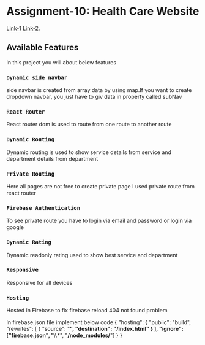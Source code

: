 # Assignment-10: Health Care Website

[Link-1](https://health-care-bd11a.firebaseapp.com/)
[Link-2](https://health-care-bd11a.web.app/).

## Available Features

In this project you will about below features

### `Dynamic side navbar`

side navbar is created from array data by using map.If you want to create dropdown navbar, you just have to giv data in property called subNav

### `React Router`

React router dom is used to route from one route to another route

### `Dynamic Routing`

Dynamic routing is used to show service details from service and department details from department

### `Private Routing`

Here all pages are not free to create private page I used private route from react router

### `Firebase Authentication`

To see private route you have to login via email and password or login via google

### `Dynamic Rating`

Dynamic readonly rating used to show best service and department

### `Responsive`

Responsive for all devices

### `Hosting`

Hosted in Firebase to fix firebase reload 404 not found problem

In firebase.json file implement below code
{
"hosting": {
"public": "build",
"rewrites": [
{
"source": "**",
"destination": "/index.html"
}
],
"ignore": ["firebase.json", "**/.*", "**/node_modules/**"]
}
}
